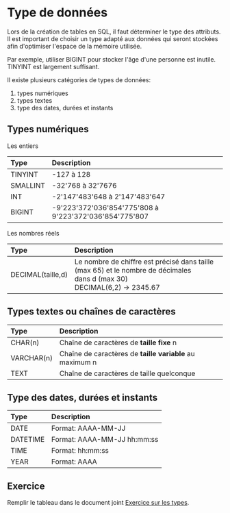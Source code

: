 <!-- Copyright 2024 Caroline Blank <caro@c-space.org> -->
<!-- SPDX-License-Identifier: CC-BY-NC-SA-4.0 -->

# Type de données

Lors de la création de tables en SQL, il faut déterminer le type des attributs.
Il est important de choisir un type adapté aux données qui seront stockées afin
d'optimiser l'espace de la mémoire utilisée.

Par exemple, utiliser BIGINT pour stocker l'âge d'une personne est inutile.
TINYINT est largement suffisant.

Il existe plusieurs catégories de types de données:

1. types numériques
2. types textes
3. type des dates, durées et instants

## Types numériques

Les entiers

| Type | Description |
| :--- | :---------- |
| TINYINT | -127 à 128 |
| SMALLINT | -32'768 à 32'7676 |
| INT | -2'147'483'648 à 2'147'483'647 |
| BIGINT | -9'223'372'036'854'775'808 à 9'223'372'036'854'775'807 |

Les nombres réels

| Type | Description |
| :--- | :---------- |
| DECIMAL(taille,d) | Le nombre de chiffre est précisé dans taille (max 65) et le nombre de décimales <br> dans d (max 30) <br> DECIMAL(6,2) -> 2345.67 |


## Types textes ou chaînes de caractères

| Type | Description |
| :--- | :---------- |
| CHAR(n) | Chaîne de caractères de **taille fixe** n |
| VARCHAR(n) | Chaîne de caractères de **taille variable** au maximum n |
| TEXT | Chaîne de caractères de taille quelconque |

## Type des dates, durées et instants

| Type | Description |
| :--- | :---------- |
| DATE | Format: AAAA-MM-JJ |
| DATETIME | Format: AAAA-MM-JJ hh:mm:ss |
| TIME | Format: hh:mm:ss |
| YEAR | Format: AAAA |

## Exercice

Remplir le tableau dans le document joint [Exercice sur les types](./exercice-types.pdf).








